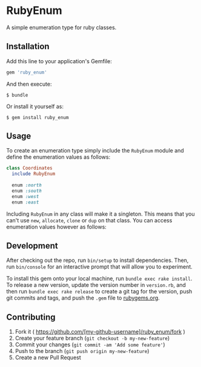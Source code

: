 # RubyEnum

A simple enumeration type for ruby classes.

## Installation

Add this line to your application's Gemfile:

```ruby
gem 'ruby_enum'
```

And then execute:

    $ bundle

Or install it yourself as:

    $ gem install ruby_enum

## Usage

To create an enumeration type simply include the `RubyEnum` module and define the enumeration values as follows:
```ruby
class Coordinates
  include RubyEnum
  
  enum :north
  enum :south
  enum :west
  enum :east
```

Including `RubyEnum` in any class will make it a singleton. This means that you can't use `new`, `allocate`, `clone` or `dup` on that class. You can access enumeration values however as follows:

## Development

After checking out the repo, run `bin/setup` to install dependencies. Then, run `bin/console` for an interactive prompt that will allow you to experiment.

To install this gem onto your local machine, run `bundle exec rake install`. To release a new version, update the version number in `version.rb`, and then run `bundle exec rake release` to create a git tag for the version, push git commits and tags, and push the `.gem` file to [rubygems.org](https://rubygems.org).

## Contributing

1. Fork it ( https://github.com/[my-github-username]/ruby_enum/fork )
2. Create your feature branch (`git checkout -b my-new-feature`)
3. Commit your changes (`git commit -am 'Add some feature'`)
4. Push to the branch (`git push origin my-new-feature`)
5. Create a new Pull Request
